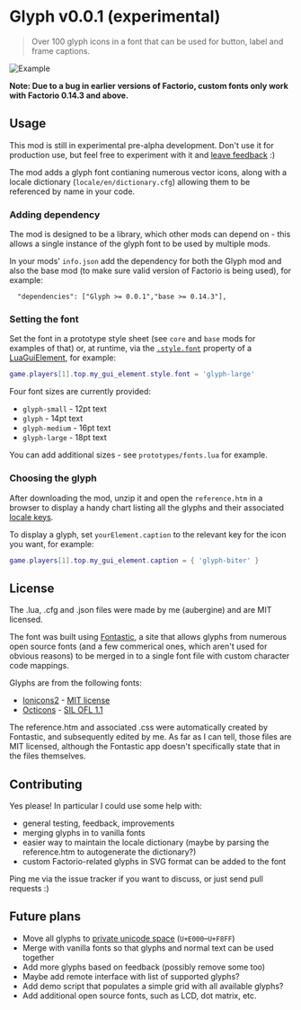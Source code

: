 # Glyph v0.0.1 (experimental)

> Over 100 glyph icons in a font that can be used for button, label and frame captions.

![Example](http://i.imgur.com/3Rs1WWZ.png)

**Note: Due to a bug in earlier versions of Factorio, custom fonts only work with Factorio 0.14.3 and above.**

## Usage

This mod is still in experimental pre-alpha development. Don't use it for production use, but feel free to experiment with it and [leave feedback](https://github.com/aubergine10/Glyph/issues) :)

The mod adds a glyph font contianing numerous vector icons, along with a locale dictionary (`locale/en/dictionary.cfg`) allowing them to be referenced by name in your code.

### Adding dependency

The mod is designed to be a library, which other mods can depend on - this allows a single instance of the glyph font to be used by multiple mods.

In your mods' `info.json` add the dependency for both the Glyph mod and also the base mod (to make sure valid version of Factorio is being used), for example:

```
  "dependencies": ["Glyph >= 0.0.1","base >= 0.14.3"],
```

### Setting the font

Set the font in a prototype style sheet (see `core` and `base` mods for examples of that) or, at runtime, via the [`.style.font`](http://lua-api.factorio.com/latest/LuaStyle.html) property of a [LuaGuiElement](http://lua-api.factorio.com/latest/LuaGuiElement.html), for example:

```lua
game.players[1].top.my_gui_element.style.font = 'glyph-large'
```

Four font sizes are currently provided:

* `glyph-small` - 12pt text
* `glyph` - 14pt text
* `glyph-medium` - 16pt text
* `glyph-large` - 18pt text

You can add additional sizes - see `prototypes/fonts.lua` for example.

### Choosing the glyph

After downloading the mod, unzip it and open the `reference.htm` in a browser to display a handy chart listing all the glyphs and their associated [locale keys](http://lua-api.factorio.com/latest/Concepts.html#LocalisedString).

To display a glyph, set `yourElement.caption` to the relevant key for the icon you want, for example:

```lua
game.players[1].top.my_gui_element.caption = { 'glyph-biter' }
```

## License

The .lua, .cfg and .json files were made by me (aubergine) and are MIT licensed.

The font was built using [Fontastic](http://fontastic.me/), a site that allows glyphs from numerous open source fonts (and a few commerical ones, which aren't used for obvious reasons) to be merged in to a single font file with custom character code mappings.

Glyphs are from the following fonts:

* [Ionicons2](https://github.com/driftyco/ionicons) - [MIT license](https://opensource.org/licenses/MIT)
* [Octicons](https://github.com/primer/octicons) - [SIL OFL 1.1](http://scripts.sil.org/cms/scripts/page.php?site_id=nrsi&id=OFL)

The reference.htm and associated .css were automatically created by Fontastic, and subsequently edited by me. As far as I can tell, those files are MIT licensed, although the Fontastic app doesn't specifically state that in the files themselves.

## Contributing

Yes please! In particular I could use some help with:

* general testing, feedback, improvements
* merging glyphs in to vanilla fonts
* easier way to maintain the locale dictionary (maybe by parsing the reference.htm to autogenerate the dictionary?)
* custom Factorio-related glyphs in SVG format can be added to the font

Ping me via the issue tracker if you want to discuss, or just send pull requests :)

## Future plans

* Move all glyphs to [private unicode space](https://en.wikipedia.org/wiki/Private_Use_Areas) (`U+E000`–`U+F8FF`)
* Merge with vanilla fonts so that glyphs and normal text can be used together
* Add more glyphs based on feedback (possibly remove some too)
* Maybe add remote interface with list of supported glyphs?
* Add demo script that populates a simple grid with all available glyphs?
* Add additional open source fonts, such as LCD, dot matrix, etc.
